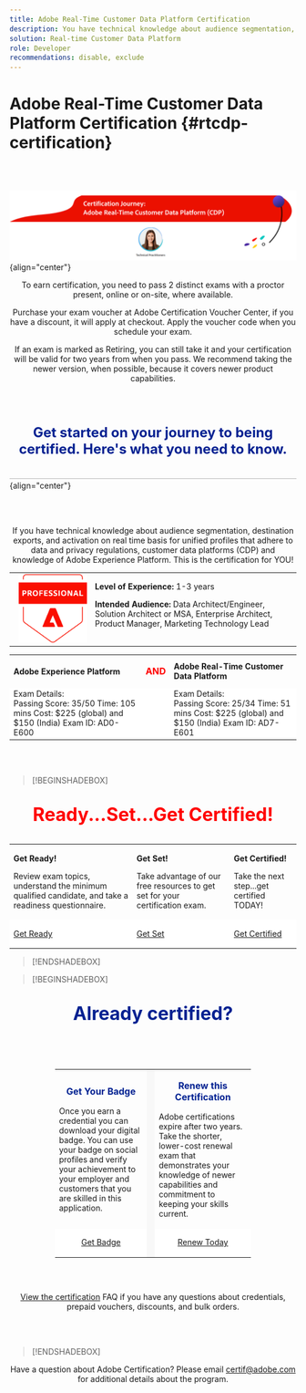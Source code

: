 ```yaml
---
title: Adobe Real-Time Customer Data Platform Certification
description: You have technical knowledge about audience segmentation, destination exports, and activation on real time basis for unified profiles that adhere to data and privacy regulations, customer data platforms (CDP) and knowledge of Adobe Experience Platform.
solution: Real-time Customer Data Platform
role: Developer
recommendations: disable, exclude
---
```

# Adobe Real-Time Customer Data Platform Certification {#rtcdp-certification}

<br>&nbsp;

![Real-Time CDP Certification Journey](/help/assets/rtcdp-banner-journey.png "Real-Time CDP Certification Journey") {align="center"}

<p align="center">
To earn certification, you need to pass 2 distinct exams with a proctor present, online or on-site, where available.</p>
<p align="center">
Purchase your exam voucher at Adobe Certification Voucher Center, if you have a discount, it will apply at checkout. Apply the voucher code when you schedule your exam.</p>
<p align="center">
If an exam is marked as Retiring, you can still take it and your certification will be valid for two years from when you pass. We recommend taking the newer version, when possible, because it covers newer product capabilities.</p>

<br>&nbsp;

<p align="center" style="font-size: x-large;font-weight: 700; color: #002191">Get started on your journey to being certified. Here's what you need to know.</p>

![separator](/help/assets/line.png "separator") {align="center"}

<br>&nbsp;

<p align="center">
If you have technical knowledge about audience segmentation, destination exports, 
and activation on real time basis for unified profiles that adhere to data and privacy regulations, 
customer data platforms (CDP) and knowledge of Adobe Experience Platform. 
This is the certification for YOU!
</p>


<p align="center">
<table>
<tr  style="border: 0">
<td style="width: 160px;text-align: right">
  <img alt="Certification Badge" style="width: 120px" src="/help/assets/acp-badge.png" />
</td>
<td style="width: 400px;">
  <strong>Level of Experience: </strong> 1-3 years

  <strong>Intended Audience:</strong>
  Data Architect/Engineer, Solution Architect or MSA, 
  Enterprise Architect, Product Manager, Marketing Technology Lead
</tr>
</table>

<table>
<tr  style="border: 0;">
  <td> <strong>Adobe Experience Platform</strong> </td>
  <td> <p align="center" style="font-size: medium;font-weight: 700; color: red">AND</p> </td>
  <td> <strong>Adobe Real-Time Customer Data Platform</strong> </td>
</tr>

<tr style="border: 0;background-color: white;">
<td>
  Exam Details:<br>
  Passing Score: 35/50
  Time: 105 mins
  Cost: $225 (global) and $150 (India)
  Exam ID: AD0-E600
</td>
<td>
</td>
<td>
  Exam Details: <br>
  Passing Score: 25/34
  Time: 51 mins
  Cost: $225 (global) and $150 (India)
  Exam ID: AD7-E601
</td>
</tr>
</table>  
</p>

<br>&nbsp;

>[!BEGINSHADEBOX]

<p align="center" style="font-size: xx-large;font-weight: 700; color: red">Ready...Set...Get Certified!</p>

<table>
<tr style="border: 0">
 <td style="align=left">

   **Get Ready!**

  Review exam topics, understand the minimum qualified candidate, and take a readiness questionnaire.

 </td>
 <td style="align=center">

   **Get Set!**

   Take advantage of our free resources to get set for your certification exam.

 </td>
 <td style="align=right">

   **Get Certified!**

   Take the next step...get certified TODAY!

 </td>
</tr>
<tr style="border: 0;background-color: white;">
 <td>

  <a href="https://solutionpartners.adobe.com/solution-partners/home/applications/experience_cloud/real_time_cdp/training/technical.html?nav=credential#navigation" target="_blank" class="spectrum-Button spectrum-Button--outline spectrum-Button--primary spectrum-Button--sizeM"><span class="spectrum-Button-label has-no-wrap has-text-weight-bold">Get Ready</span></a>

 </td>
 <td>

  <a href="https://solutionpartners.adobe.com/solution-partners/home/applications/experience_cloud/real_time_cdp/training/technical.html?nav=credential#navigation" target="_blank" class="spectrum-Button spectrum-Button--outline spectrum-Button--primary spectrum-Button--sizeM"><span class="spectrum-Button-label has-no-wrap has-text-weight-bold">Get Set</span></a>

 </td>
 <td>

  <a href="https://solutionpartners.adobe.com/solution-partners/home/applications/experience_cloud/real_time_cdp/training/technical.html?nav=credential#navigation" target="_blank" class="spectrum-Button spectrum-Button--outline spectrum-Button--primary spectrum-Button--sizeM"><span class="spectrum-Button-label has-no-wrap has-text-weight-bold">Get Certified</span></a>

 </td>
</tr>
</table>

>[!ENDSHADEBOX]

>[!BEGINSHADEBOX]

<p align="center" style="font-size: xx-large;font-weight: 700;color: #002191">Already certified?</p>
<div style="background-image: url(/help/assets/red-blob.png);background-repeat: no-repeat;background-position: bottom left;">
    <div style="background-image: url(/help/assets/purple-blob.png);background-repeat: no-repeat;background-position: top right;">
        <div class="table-container" style="padding: 2rem 5rem;">
            <table>
                <tbody>
                    <tr style="border: 0;">
                        <td style="align: left">
                            <p align="center" style="font-size: medium;font-weight: 700; color: #002191">Get Your Badge</p> 
                            <p>Once you earn a credential you can download your digital badge. You can use your badge on social profiles and verify your achievement to your employer and customers that you are skilled in this application.</p>
                        </td>
                        <td style="border: 0;background-color: #F8F8F8;">
                        </td>
                        <td style="align: right">
                            <p align="center" style="font-size: medium;font-weight: 700; color: #002191">Renew this Certification</p>
                            <p>Adobe certifications expire after two years. Take the shorter, lower-cost renewal exam that demonstrates your knowledge of newer capabilities and commitment to keeping your skills current.</p>
                        </td>
                    </tr>
                    <tr style="border: 0;background-color: white;">
                        <td>
                          <p align="center">
                            <a href="https://www.credly.com/organizations/adobe/badges"
                                target="_blank"
                                class="spectrum-Button spectrum-Button--outline spectrum-Button--primary spectrum-Button--sizeM"><span
                                    class="spectrum-Button-label has-no-wrap has-text-weight-bold">Get Badge</span></a>
                          </p>
                        </td>
                        <td style="border: 0;background-color: #F8F8F8;">
                        </td>                        
                        <td>
                         <p align="center">
                            <a href="https://experienceleague.corp.adobe.com/docs/certification/certification/technical-certifications/customer-journeys/overview.html"
                                target="_blank"
                                class="spectrum-Button spectrum-Button--outline spectrum-Button--primary spectrum-Button--sizeM"><span
                                    class="spectrum-Button-label has-no-wrap has-text-weight-bold">Renew Today</span></a>
                         </p>
                        </td>
                    </tr>
                </tbody>
            </table>
        </div>
    </div>
</div>

<p align="center"> 
<a href="https://www.adobe.com">View the certification</a> FAQ if you have any questions about credentials, prepaid vouchers, discounts, and bulk orders.
</p>

<br>&nbsp;

>[!ENDSHADEBOX]

<p align="center">Have a question about Adobe Certification? Please email <a href="mailto:certif@adobe.com">certif@adobe.com</a> for additional details about the program.</p>
<br />